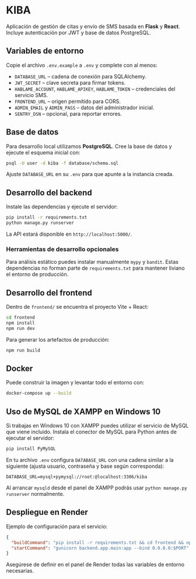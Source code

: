 # KIBA

Aplicación de gestión de citas y envío de SMS basada en **Flask** y **React**.
Incluye autenticación por JWT y base de datos PostgreSQL.

## Variables de entorno

Copie el archivo `.env.example` a `.env` y complete con al menos:

- `DATABASE_URL` – cadena de conexión para SQLAlchemy.
- `JWT_SECRET` – clave secreta para firmar tokens.
- `HABLAME_ACCOUNT`, `HABLAME_APIKEY`, `HABLAME_TOKEN` – credenciales del servicio SMS.
- `FRONTEND_URL` – origen permitido para CORS.
- `ADMIN_EMAIL` y `ADMIN_PASS` – datos del administrador inicial.
- `SENTRY_DSN` – opcional, para reportar errores.

## Base de datos

Para desarrollo local utilizamos **PostgreSQL**. Cree la base de datos y ejecute
el esquema inicial con:

```bash
psql -U user -d kiba -f database/schema.sql
```

Ajuste `DATABASE_URL` en su `.env` para que apunte a la instancia creada.

## Desarrollo del backend

Instale las dependencias y ejecute el servidor:

```bash
pip install -r requirements.txt
python manage.py runserver
```

La API estará disponible en `http://localhost:5000/`.

### Herramientas de desarrollo opcionales

Para análisis estático puedes instalar manualmente `mypy` y `bandit`. Estas
dependencias no forman parte de `requirements.txt` para mantener liviano el
entorno de producción.

## Desarrollo del frontend

Dentro de `frontend/` se encuentra el proyecto Vite + React:

```bash
cd frontend
npm install
npm run dev
```

Para generar los artefactos de producción:

```bash
npm run build
```

## Docker

Puede construir la imagen y levantar todo el entorno con:

```bash
docker-compose up --build
```

## Uso de MySQL de XAMPP en Windows 10

Si trabajas en Windows 10 con XAMPP puedes utilizar el servicio de MySQL que
viene incluido. Instala el conector de MySQL para Python antes de ejecutar el
servidor:

```bash
pip install PyMySQL
```

En tu archivo `.env` configura `DATABASE_URL` con una cadena similar a la
siguiente (ajusta usuario, contraseña y base según corresponda):

```env
DATABASE_URL=mysql+pymysql://root:@localhost:3306/kiba
```

Al arrancar `mysqld` desde el panel de XAMPP podrás usar `python manage.py
runserver` normalmente.

## Despliegue en Render

Ejemplo de configuración para el servicio:

```json
{
  "buildCommand": "pip install -r requirements.txt && cd frontend && npm install && npm run build",
  "startCommand": "gunicorn backend.app.main:app --bind 0.0.0.0:$PORT"
}
```

Asegúrese de definir en el panel de Render todas las variables de entorno necesarias.
